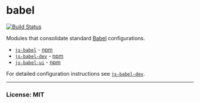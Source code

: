 # babel
[![Build Status](https://travis-ci.org/philcockfield/babel.svg?branch=master)](https://travis-ci.org/philcockfield/babel)

Modules that consolidate standard [Babel](https://babeljs.io/) configurations.

- [`js-babel`](https://github.com/philcockfield/babel/tree/master/js-babel) - [npm](https://www.npmjs.com/package/js-babel)
- [`js-babel-dev`](https://github.com/philcockfield/babel/tree/master/js-babel-dev) -  [npm](https://www.npmjs.com/package/js-babel-dev)
- [`js-babel-ui`](https://github.com/philcockfield/babel/tree/master/js-babel-ui) -  [npm](https://www.npmjs.com/package/js-babel-ui)

For detailed configuration instructions see [`js-babel-dev`](https://github.com/philcockfield/babel/tree/master/js-babel-dev).


---
### License: MIT
